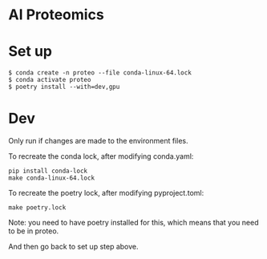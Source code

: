 # AI Proteomics

# Set up

```shell
$ conda create -n proteo --file conda-linux-64.lock
$ conda activate proteo
$ poetry install --with=dev,gpu
```

# Dev

Only run if changes are made to the environment files.

To recreate the conda lock, after modifying conda.yaml:
```shell
pip install conda-lock
make conda-linux-64.lock
```

To recreate the poetry lock, after modifying pyproject.toml:
```shell
make poetry.lock
```
Note: you need to have poetry installed for this, which means that you need to be in proteo.

And then go back to set up step above.
